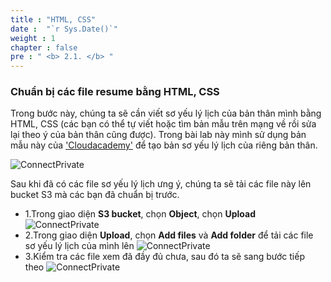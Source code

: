 ```yaml
---
title : "HTML, CSS"
date :  "`r Sys.Date()`" 
weight : 1 
chapter : false
pre : " <b> 2.1. </b> "
---
```


### Chuẩn bị các file resume bằng HTML, CSS

Trong bước này, chúng ta sẽ cần viết sơ yếu lý lịch của bản thân mình bằng HTML, CSS (các bạn có thể tự viết hoặc tìm bản mẫu trên mạng về rồi sửa lại theo ý của bản thân cũng được). Trong bài lab này mình sử dụng bản mẫu này  của ['Cloudacademy'](https://github.com/cloudacademy/static-website-example) để tạo bản sơ yếu lý lịch của riêng bản thân.

![ConnectPrivate](/01AWSWorkShop/images/resume-first-look.jpg)

Sau khi đã có các file sơ yếu lý lịch ưng ý, chúng ta sẽ tải các file này lên bucket S3 mà các bạn đã chuẩn bị trước.
- 1.Trong giao diện **S3 bucket**, chọn **Object**, chọn **Upload**
![ConnectPrivate](/01AWSWorkShop/images/upload-resume-s3.jpg)
- 2.Trong giao diện **Upload**, chọn **Add files** và **Add folder** để tải các file sơ yếu lý lịch của mình lên
![ConnectPrivate](/01AWSWorkShop/images/upload-resume-file.png)
- 3.Kiểm tra các file xem đã đầy đủ chưa, sau đó ta sẽ sang bước tiếp theo
![ConnectPrivate](/01AWSWorkShop/images/check-file.jpg)